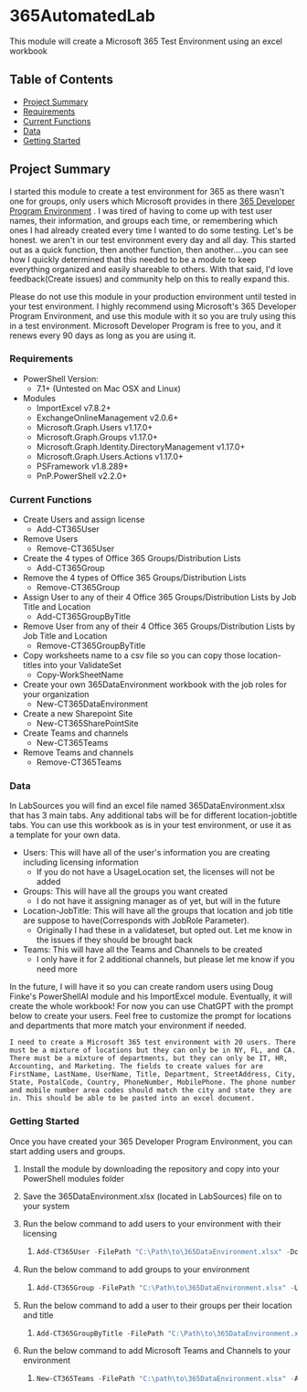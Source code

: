 # 365AutomatedLab

This module will create a Microsoft 365 Test Environment using an excel workbook

## Table of Contents

- [Project Summary](#project-summary)
- [Requirements](#requirements)
- [Current Functions](#current-functions)
- [Data](#data)
- [Getting Started](#getting-started)

## Project Summary

I started this module to create a test environment for 365 as there wasn't one for groups, only users which Microsoft provides in there [365 Developer Program Environment](https://developer.microsoft.com/en-us/microsoft-365/dev-program) . I was tired of having to come up with test user names, their information, and groups each time, or remembering which ones I had already created every time I wanted to do some testing. Let's be honest. we aren't in our test environment every day and all day. This started out as a quick function, then another function, then another....you can see how I quickly determined that this needed to be a module to keep everything organized and easily shareable to others. With that said, I'd love feedback(Create issues) and community help on this to really expand this.

Please do not use this module in your production environment until tested in your test environment. I highly recommend using Microsoft's 365 Developer Program Environment, and use this module with it so you are truly using this in a test environment. Microsoft Developer Program is free to you, and it renews every 90 days as long as you are using it.

### Requirements

* PowerShell Version:
  * 7.1+ (Untested on Mac OSX and Linux)
* Modules
  * ImportExcel v7.8.2+
  * ExchangeOnlineManagement v2.0.6+
  * Microsoft.Graph.Users v1.17.0+
  * Microsoft.Graph.Groups v1.17.0+
  * Microsoft.Graph.Identity.DirectoryManagement v1.17.0+
  * Microsoft.Graph.Users.Actions v1.17.0+
  * PSFramework v1.8.289+
  * PnP.PowerShell v2.2.0+

### Current Functions

* Create Users and assign license
  * Add-CT365User
* Remove Users
  * Remove-CT365User
* Create the 4 types of Office 365 Groups/Distribution Lists
  * Add-CT365Group
* Remove the 4 types of Office 365 Groups/Distribution Lists
  * Remove-CT365Group
* Assign User to any of their 4 Office 365 Groups/Distribution Lists by Job Title and Location
  * Add-CT365GroupByTitle
* Remove User from any of their 4 Office 365 Groups/Distribution Lists by Job Title and Location
  * Remove-CT365GroupByTitle
* Copy worksheets name to a csv file so you can copy those location-titles into your ValidateSet
  * Copy-WorkSheetName
* Create your own 365DataEnvironment workbook with the job roles for your organization
  * New-CT365DataEnvironment
* Create a new Sharepoint Site
  * New-CT365SharePointSite
* Create Teams and channels
  * New-CT365Teams
* Remove Teams and channels
  * Remove-CT365Teams

### Data

In LabSources you will find an excel file named 365DataEnvironment.xlsx that has 3 main tabs. Any additional tabs will be for different location-jobtitle tabs. You can use this workbook as is in your test environment, or use it as a template for your own data.

* Users: This will have all of the user's information you are creating including licensing information
  * If you do not have a UsageLocation set, the licenses will not be added
* Groups: This will have all the groups you want created
  * I do not have it assigning manager as of yet, but will in the future
* Location-JobTitle: This will have all the groups that location and job title are suppose to have(Corresponds with JobRole Parameter).
  * Originally I had these in a validateset, but opted out. Let me know in the issues if they should be brought back
* Teams: This will have all the Teams and Channels to be created
  * I only have it for 2 additional channels, but please let me know if you need more

In the future, I will have it so you can create random users using Doug Finke's PowerShellAI module and his ImportExcel module. Eventually, it will create the whole workbook! For now you can use ChatGPT with the prompt below to create your users. Feel free to customize the prompt for locations and departments that more match your environment if needed.

```
I need to create a Microsoft 365 test environment with 20 users. There must be a mixture of locations but they can only be in NY, FL, and CA. There must be a mixture of departments, but they can only be IT, HR, Accounting, and Marketing. The fields to create values for are FirstName, LastName, UserName, Title, Department, StreetAddress, City, State, PostalCode, Country, PhoneNumber, MobilePhone. The phone number and mobile number area codes should match the city and state they are in. This should be able to be pasted into an excel document.
```

### Getting Started

Once you have created your 365 Developer Program Environment, you can start adding users and groups.

1. Install the module by downloading the repository and copy into your PowerShell modules folder
2. Save the 365DataEnvironment.xlsx (located in LabSources) file on to your system
3. Run the below command to add users to your environment with their licensing

   1. ```powershell
      Add-CT365User -FilePath "C:\Path\to\365DataEnvironment.xlsx" -Domain "yourdomain.onmicrosoft.com"
      ```
4. Run the below command to add groups to your environment

   1. ```powershell
      Add-CT365Group -FilePath "C:\Path\to\365DataEnvironment.xlsx" -UserPrincialName "user@yourdomain.onmicrosoft.com" -Domain "yourdomain.onmicrosoft.com"
      ```
5. Run the below command to add a user to their groups per their location and title

   1. ```powershell
      Add-CT365GroupByTitle -FilePath "C:\Path\to\365DataEnvironment.xlsx" -UserEmail "jdoe@yourdomain.onmicrosoft.com" -Domain "yourdomain.onmicrosoft.com" -UserRole "NY-IT"
      ```

6. Run the below command to add Microsoft Teams and Channels to your environment

   1. ```powershell
      New-CT365Teams -FilePath "C:\path\to\365DataEnvironment.xlsx" -AdminUrl "https://yourdomain.sharepoint.com"
      ```
